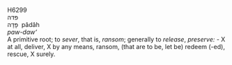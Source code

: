<body>
  <p>H6299<br>  פּדה  <br> פָּדָה  ‎  pâdâh  <br><i>paw-daw‘ </i><br>A primitive root; to <i>sever</i>, that is, <i>ransom</i>; generally to <i>release</i>, <i>preserve: - </i> X at all, deliver, X by any means, ransom, (that are to be, let be) redeem (-ed), rescue, X surely.<br></p>
 </body>